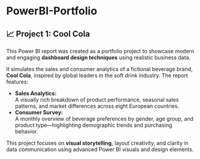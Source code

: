 # PowerBI-Portfolio
  <h2>📈 Project 1: Cool Cola </h2>
  <p>This Power BI report was created as a portfolio project to showcase modern and engaging <strong>dashboard design techniques</strong> using realistic business data.</p>
  <p>It simulates the sales and consumer analytics of a fictional beverage brand, <strong>Cool Cola</strong>, inspired by global leaders in the soft drink industry. The report features:</p>

  <ul>
    <li><strong>Sales Analytics:</strong><br>
      A visually rich breakdown of product performance, seasonal sales patterns, and market differences across eight European countries.</li>
    <li><strong>Consumer Survey:</strong><br>
      A monthly overview of beverage preferences by gender, age group, and product type—highlighting demographic trends and purchasing behavior.</li>
  </ul>

  <p>This project focuses on <strong>visual storytelling</strong>, layout creativity, and clarity in data communication using advanced Power BI visuals and design elements.</p>
</section>
